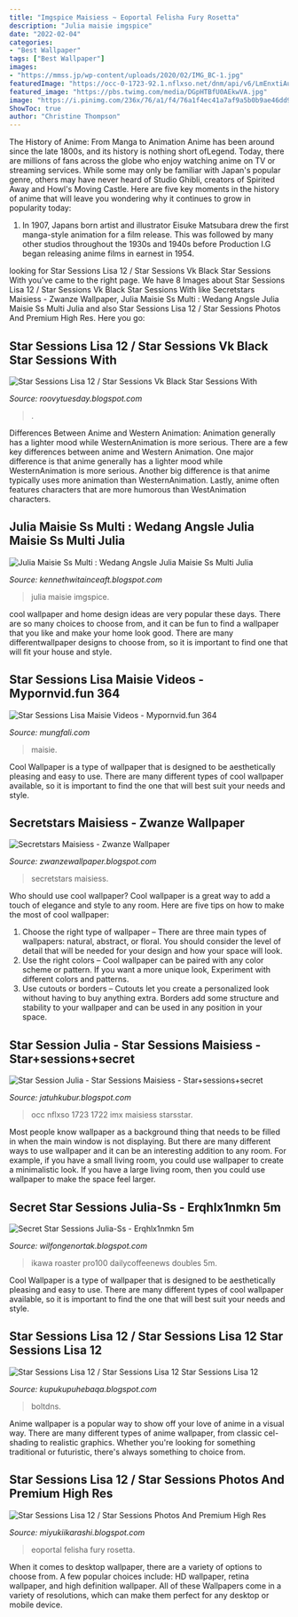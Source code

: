 ```yaml
---
title: "Imgspice Maisiess ~ Eoportal Felisha Fury Rosetta"
description: "Julia maisie imgspice"
date: "2022-02-04"
categories:
- "Best Wallpaper"
tags: ["Best Wallpaper"]
images:
- "https://mmss.jp/wp-content/uploads/2020/02/IMG_BC-1.jpg"
featuredImage: "https://occ-0-1723-92.1.nflxso.net/dnm/api/v6/LmEnxtiAuzezXBjYXPuDgfZ4zZQ/AAAABcltiyGQMcG3mqKV4f7fU_lukK0z9XUxeRyYrIT1xyWZvZXZQ1Ds702v4htnC-kUxih67XngQLPECp2Z4Tojm6d4sh2mGMOi8sTW.png?r=fbb"
featured_image: "https://pbs.twimg.com/media/DGpHTBfU0AEkwVA.jpg"
image: "https://i.pinimg.com/236x/76/a1/f4/76a1f4ec41a7af9a5b0b9ae46dd922ad.jpg"
ShowToc: true
author: "Christine Thompson"
---
```



The History of Anime: From Manga to Animation
Anime has been around since the late 1800s, and its history is nothing short ofLegend. Today, there are millions of fans across the globe who enjoy watching anime on TV or streaming services. While some may only be familiar with Japan's popular genre, others may have never heard of Studio Ghibli, creators of Spirited Away and Howl's Moving Castle. Here are five key moments in the history of anime that will leave you wondering why it continues to grow in popularity today:
1) In 1907, Japans born artist and illustrator Eisuke Matsubara drew the first manga-style animation for a film release. This was followed by many other studios throughout the 1930s and 1940s before Production I.G began releasing anime films in earnest in 1954.

	

		
looking for Star Sessions Lisa 12 / Star Sessions Vk Black Star Sessions With you've came to the right page. We have 8 Images about Star Sessions Lisa 12 / Star Sessions Vk Black Star Sessions With like Secretstars Maisiess - Zwanze Wallpaper, Julia Maisie Ss Multi : Wedang Angsle Julia Maisie Ss Multi Julia and also Star Sessions Lisa 12 / Star Sessions Photos And Premium High Res. Here you go:
		
    
## Star Sessions Lisa 12 / Star Sessions Vk Black Star Sessions With

<img loading=lazy src="https://pbs.twimg.com/media/DGpHTBfU0AEkwVA.jpg" onerror="this.onerror=null;this.src='https://tse4.mm.bing.net/th?id=OIP.L1izfW7cJvZvdUbF0UJfYwHaEK&amp;pid=15.1';" alt="Star Sessions Lisa 12 / Star Sessions Vk Black Star Sessions With">

_Source: roovytuesday.blogspot.com_

>. 

	

Differences Between Anime and Western Animation: Animation generally has a lighter mood while WesternAnimation is more serious.
There are a few key differences between anime and Western Animation. One major difference is that anime generally has a lighter mood while WesternAnimation is more serious. Another big difference is that anime typically uses more animation than WesternAnimation. Lastly, anime often features characters that are more humorous than WestAnimation characters.

    
## Julia Maisie Ss Multi : Wedang Angsle Julia Maisie Ss Multi Julia

<img loading=lazy src="https://i.pinimg.com/236x/76/a1/f4/76a1f4ec41a7af9a5b0b9ae46dd922ad.jpg" onerror="this.onerror=null;this.src='https://tse4.mm.bing.net/th?id=OIP.fu5P1l_5HpgdOh7RbW2eoQAAAA&amp;pid=15.1';" alt="Julia Maisie Ss Multi : Wedang Angsle Julia Maisie Ss Multi Julia">

_Source: kennethwitainceaft.blogspot.com_

>julia maisie imgspice. 

	

cool wallpaper and home design ideas are very popular these days. There are so many choices to choose from, and it can be fun to find a wallpaper that you like and make your home look good. There are many differentwallpaper designs to choose from, so it is important to find one that will fit your house and style.

    
## Star Sessions Lisa Maisie Videos - Mypornvid.fun 364

<img loading=lazy src="https://i.ytimg.com/vi/wkW-4tuFSi8/maxresdefault.jpg" onerror="this.onerror=null;this.src='https://tse4.mm.bing.net/th?id=OIP.obRSbuPhIQWpKGVNrx-kngHaEK&amp;pid=15.1';" alt="Star Sessions Lisa Maisie Videos - Mypornvid.fun 364">

_Source: mungfali.com_

>maisie. 

	

Cool Wallpaper is a type of wallpaper that is designed to be aesthetically pleasing and easy to use. There are many different types of cool wallpaper available, so it is important to find the one that will best suit your needs and style.

    
## Secretstars Maisiess - Zwanze Wallpaper

<img loading=lazy src="https://mmss.jp/wp-content/uploads/2020/02/IMG_BC-1.jpg" onerror="this.onerror=null;this.src='https://tse4.mm.bing.net/th?id=OIP.4b6Skg-zm0tI4mqc1LPeowHaEt&amp;pid=15.1';" alt="Secretstars Maisiess - Zwanze Wallpaper">

_Source: zwanzewallpaper.blogspot.com_

>secretstars maisiess. 

	

Who should use cool wallpaper?
Cool wallpaper is a great way to add a touch of elegance and style to any room. Here are five tips on how to make the most of cool wallpaper: 
1) Choose the right type of wallpaper – There are three main types of wallpapers: natural, abstract, or floral. You should consider the level of detail that will be needed for your design and how your space will look. 
2) Use the right colors – Cool wallpaper can be paired with any color scheme or pattern. If you want a more unique look, Experiment with different colors and patterns. 
3) Use cutouts or borders – Cutouts let you create a personalized look without having to buy anything extra. Borders add some structure and stability to your wallpaper and can be used in any position in your space.

    
## Star Session Julia - Star Sessions Maisiess - Star+sessions+secret

<img loading=lazy src="https://occ-0-1723-92.1.nflxso.net/dnm/api/v6/LmEnxtiAuzezXBjYXPuDgfZ4zZQ/AAAABcltiyGQMcG3mqKV4f7fU_lukK0z9XUxeRyYrIT1xyWZvZXZQ1Ds702v4htnC-kUxih67XngQLPECp2Z4Tojm6d4sh2mGMOi8sTW.png?r=fbb" onerror="this.onerror=null;this.src='https://tse4.mm.bing.net/th?id=OIP.DgKe2TxWuUkviVRhwHDBrQHaDJ&amp;pid=15.1';" alt="Star Session Julia - Star Sessions Maisiess - Star+sessions+secret">

_Source: jatuhkubur.blogspot.com_

>occ nflxso 1723 1722 imx maisiess starsstar. 

	

Most people know wallpaper as a background thing that needs to be filled in when the main window is not displaying. But there are many different ways to use wallpaper and it can be an interesting addition to any room. For example, if you have a small living room, you could use wallpaper to create a minimalistic look. If you have a large living room, then you could use wallpaper to make the space feel larger.

    
## Secret Star Sessions Julia-Ss - Erqhlx1nmkn 5m

<img loading=lazy src="https://dailycoffeenews.com/wp-content/uploads/2021/02/IKAWA-Pro100-SideBySide1080x1080.jpg" onerror="this.onerror=null;this.src='https://tse1.mm.bing.net/th?id=OIP._mFc7obqWirXHSqx6lNfMgHaHa&amp;pid=15.1';" alt="Secret Star Sessions Julia-Ss - Erqhlx1nmkn 5m">

_Source: wilfongenortak.blogspot.com_

>ikawa roaster pro100 dailycoffeenews doubles 5m. 

	

Cool Wallpaper is a type of wallpaper that is designed to be aesthetically pleasing and easy to use. There are many different types of cool wallpaper available, so it is important to find the one that will best suit your needs and style.

    
## Star Sessions Lisa 12 / Star Sessions Lisa 12 Star Sessions Lisa 12

<img loading=lazy src="https://cf-images.us-east-1.prod.boltdns.net/v1/static/2226196965001/fe1cc671-4a7c-4c1c-bc16-aa5b01339c0a/cb5e04e4-bc3a-41ad-aa87-e3211a355176/960x540/match/image.jpg" onerror="this.onerror=null;this.src='https://tse2.mm.bing.net/th?id=OIP.6AdoNtyZ3uFx3w3eMqJZ9AHaEK&amp;pid=15.1';" alt="Star Sessions Lisa 12 / Star Sessions Lisa 12 Star Sessions Lisa 12">

_Source: kupukupuhebaqa.blogspot.com_

>boltdns. 

	

Anime wallpaper is a popular way to show off your love of anime in a visual way. There are many different types of anime wallpaper, from classic cel-shading to realistic graphics. Whether you're looking for something traditional or futuristic, there's always something to choice from.

    
## Star Sessions Lisa 12 / Star Sessions Photos And Premium High Res

<img loading=lazy src="https://eoportal.org/ftp/satellite-missions/r/Rosetta-290421/Rosetta_AutoA2.jpeg" onerror="this.onerror=null;this.src='https://tse1.mm.bing.net/th?id=OIP.7IPe1ayD7Ktb5j4-iG89xgHaHQ&amp;pid=15.1';" alt="Star Sessions Lisa 12 / Star Sessions Photos And Premium High Res">

_Source: miyukiikarashi.blogspot.com_

>eoportal felisha fury rosetta. 

	

When it comes to desktop wallpaper, there are a variety of options to choose from. A few popular choices include: HD wallpaper, retina wallpaper, and high definition wallpaper. All of these Wallpapers come in a variety of resolutions, which can make them perfect for any desktop or mobile device. 

